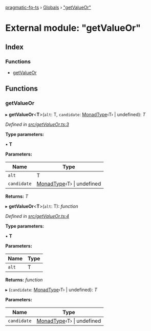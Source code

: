 [pragmatic-fp-ts](../README.md) › [Globals](../globals.md) › ["getValueOr"](_getvalueor_.md)

# External module: "getValueOr"

## Index

### Functions

* [getValueOr](_getvalueor_.md#getvalueor)

## Functions

###  getValueOr

▸ **getValueOr**<**T**>(`alt`: T, `candidate`: [MonadType](_types_.md#monadtype)‹T› | undefined): *T*

*Defined in [src/getValueOr.ts:3](https://github.com/hermann-p/pragmatic-fp-ts/blob/44257be/src/getValueOr.ts#L3)*

**Type parameters:**

▪ **T**

**Parameters:**

Name | Type |
------ | ------ |
`alt` | T |
`candidate` | [MonadType](_types_.md#monadtype)‹T› &#124; undefined |

**Returns:** *T*

▸ **getValueOr**<**T**>(`alt`: T): *function*

*Defined in [src/getValueOr.ts:4](https://github.com/hermann-p/pragmatic-fp-ts/blob/44257be/src/getValueOr.ts#L4)*

**Type parameters:**

▪ **T**

**Parameters:**

Name | Type |
------ | ------ |
`alt` | T |

**Returns:** *function*

▸ (`candidate`: [MonadType](_types_.md#monadtype)‹T› | undefined): *T*

**Parameters:**

Name | Type |
------ | ------ |
`candidate` | [MonadType](_types_.md#monadtype)‹T› &#124; undefined |

